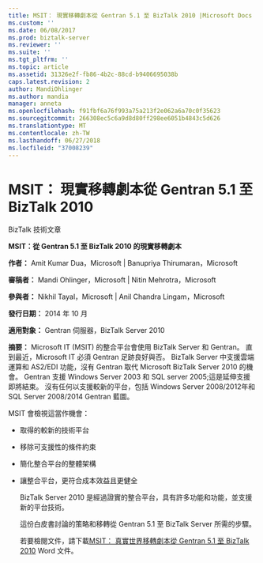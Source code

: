 ```yaml
---
title: MSIT： 現實移轉劇本從 Gentran 5.1 至 BizTalk 2010 |Microsoft Docs
ms.custom: ''
ms.date: 06/08/2017
ms.prod: biztalk-server
ms.reviewer: ''
ms.suite: ''
ms.tgt_pltfrm: ''
ms.topic: article
ms.assetid: 31326e2f-fb86-4b2c-88cd-b9406695038b
caps.latest.revision: 2
author: MandiOhlinger
ms.author: mandia
manager: anneta
ms.openlocfilehash: f91fbf6a76f993a75a213f2e062a6a70c0f35623
ms.sourcegitcommit: 266308ec5c6a9d8d80ff298ee6051b4843c5d626
ms.translationtype: MT
ms.contentlocale: zh-TW
ms.lasthandoff: 06/27/2018
ms.locfileid: "37008239"
---
```

# <a name="msit-real-world-migration-story-from-gentran-51-to-biztalk-2010"></a>MSIT： 現實移轉劇本從 Gentran 5.1 至 BizTalk 2010
BizTalk 技術文章  
  
 **MSIT：從 Gentran 5.1 至 BizTalk 2010 的現實移轉劇本**  
  
 **作者：** Amit Kumar Dua，Microsoft &#124; Banupriya Thirumaran，Microsoft  
  
 **審稿者：** Mandi Ohlinger，Microsoft &#124; Nitin Mehrotra，Microsoft  
  
 **參與者：** Nikhil Tayal，Microsoft &#124; Anil Chandra Lingam，Microsoft  
  
 **發行日期：** 2014 年 10 月  
  
 **適用對象：** Gentran 伺服器，BizTalk Server 2010  
  
 **摘要：** Microsoft IT (MSIT) 的整合平台會使用 BizTalk Server 和 Gentran。 直到最近，Microsoft IT 必須 Gentran 足跡良好與否。 BizTalk Server 中支援雲端運算和 AS2/EDI 功能，沒有 Gentran 取代 Microsoft BizTalk Server 2010 的機會。  Gentran 支援 Windows Server 2003 和 SQL server 2005;這是延伸支援即將結束。 沒有任何以支援較新的平台，包括 Windows Server 2008/2012年和 SQL Server 2008/2014 Gentran 藍圖。  
  
 MSIT 會檢視這當作機會：  
  
- 取得的較新的技術平台  
  
- 移除可支援性的條件約束  
  
- 簡化整合平台的整體架構  
  
- 讓整合平台，更符合成本效益且更健全  
  
  BizTalk Server 2010 是經過證實的整合平台，具有許多功能和功能，並支援新的平台技術。  
  
  這份白皮書討論的策略和移轉從 Gentran 5.1 至 BizTalk Server 所需的步驟。  
  
  若要檢閱文件，請下載[MSIT： 真實世界移轉劇本從 Gentran 5.1 至 BizTalk 2010](http://download.microsoft.com/download/6/D/E/6DEE8EE9-0F26-4991-8FE5-B0E5239C0980/Real%20World%20Migration%20Story%20from%20Gentran%20to%20BizTalk.docx) Word 文件。